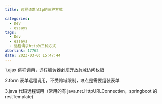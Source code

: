 ```yaml
---
title: 远程请求http的三种方式

categories:
  - Dev
  - essays
tags:
  - Dev
  - essays
  - 远程请求http的三种方式
abbrlink: 17762
date: 2023-03-06 15:47:44
---
```


1.ajax 远程调用，远程服务器必须开放跨域访问权限

2.form 表单远程调用，不受跨域限制，缺点是需要组装表单

3.java 代码远程调用（常用的有 java.net.HttpURLConnection，springboot 的 restTemplate)
